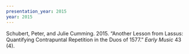 ```yaml
---
presentation_year: 2015
year: 2015
---
```


Schubert, Peter, and Julie Cumming. 2015. “Another Lesson from Lassus: Quantifying Contrapuntal Repetition in the Duos of 1577.” <i>Early Music</i> 43 (4).